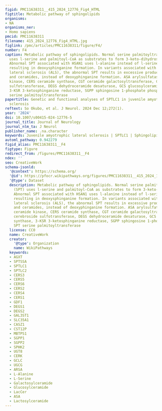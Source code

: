 ```yaml
---
figid: PMC11638311__415_2024_12776_Fig4_HTML
figtitle: Metabolic pathway of sphingolipids
organisms:
- NA
organisms_ner:
- Homo sapiens
pmcid: PMC11638311
filename: 415_2024_12776_Fig4_HTML.jpg
figlink: /pmc/articles/PMC11638311/figure/F4/
number: F4
caption: Metabolic pathway of sphingolipids. Normal serine palmitoyltransferase (SPT)
  uses l-serine and palmitoyl-CoA as substrates to form 3-keto-dihydrosphingosine.
  Abnormal SPT associated with HSAN1 uses l-alanine instead of l-serine as substrates,
  resulting in deoxysphinganine formation. In variants associated with amyotrophic
  lateral sclerosis (ALS), the abnormal SPT results in excessive production of sphynganines
  and ceramides, instead of deoxyphinganine formation. ASA arylsulfatase A, CERK ceramide
  kinase, CERS ceramide synthase, CGT ceramide galactosyltransferase, CST cerebroside
  sulfotransferase, DEGS dehydroceramide desaturase, GCS glucosylceramide synthase,
  3-KSR 3-ketosphinganine reductase, SGPP sphingosine 1-phosphate phosphatase, SPT
  serine palmitoyltransferase
papertitle: Genetic and functional analyses of SPTLC1 in juvenile amyotrophic lateral
  sclerosis
reftext: So Okubo, et al. J Neurol. 2024 Dec 12;272(1).
year: '2024'
doi: 10.1007/s00415-024-12776-5
journal_title: Journal of Neurology
journal_nlm_ta: J Neurol
publisher_name: .na.character
keywords: Juvenile amyotrophic lateral sclerosis | SPTLC1 | Sphingolipids | Mosaicism
automl_pathway: 0.942279
figid_alias: PMC11638311__F4
figtype: Figure
redirect_from: /figures/PMC11638311__F4
ndex: ''
seo: CreativeWork
schema-jsonld:
  '@context': https://schema.org/
  '@id': https://pfocr.wikipathways.org/figures/PMC11638311__415_2024_12776_Fig4_HTML.html
  '@type': Dataset
  description: Metabolic pathway of sphingolipids. Normal serine palmitoyltransferase
    (SPT) uses l-serine and palmitoyl-CoA as substrates to form 3-keto-dihydrosphingosine.
    Abnormal SPT associated with HSAN1 uses l-alanine instead of l-serine as substrates,
    resulting in deoxysphinganine formation. In variants associated with amyotrophic
    lateral sclerosis (ALS), the abnormal SPT results in excessive production of sphynganines
    and ceramides, instead of deoxyphinganine formation. ASA arylsulfatase A, CERK
    ceramide kinase, CERS ceramide synthase, CGT ceramide galactosyltransferase, CST
    cerebroside sulfotransferase, DEGS dehydroceramide desaturase, GCS glucosylceramide
    synthase, 3-KSR 3-ketosphinganine reductase, SGPP sphingosine 1-phosphate phosphatase,
    SPT serine palmitoyltransferase
  license: CC0
  name: CreativeWork
  creator:
    '@type': Organization
    name: WikiPathways
  keywords:
  - AGXT
  - SPTSSA
  - SPTLC1
  - SPTLC2
  - CERS3
  - CERS5
  - CERS6
  - CERS2
  - CERS4
  - CERS1
  - GDF1
  - DEGS1
  - DEGS2
  - GAL3ST1
  - SLC35A1
  - CASZ1
  - CST12P
  - MBTPS1
  - SGPP1
  - SGPP2
  - SPHK2
  - UGT8
  - CERK
  - GCLC
  - UGCG
  - ARSA
  - L-Alanine
  - L-Serine
  - Galactosylceramide
  - Glucosylceramide
  - LacCer
  - ASA
  - Lactosylceramide
---
```

